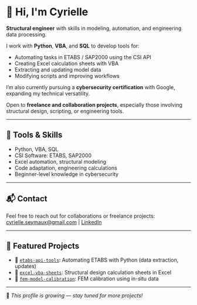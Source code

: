 # 👋 Hi, I'm Cyrielle

**Structural engineer** with skills in modeling, automation, and engineering data processing.

I work with **Python**, **VBA**, and **SQL** to develop tools for:
- Automating tasks in ETABS / SAP2000 using the CSI API
- Creating Excel calculation sheets with VBA
- Extracting and updating model data
- Modifying scripts and improving workflows

I’m also currently pursuing a **cybersecurity certification** with Google, expanding my technical versatility.

Open to **freelance and collaboration projects**, especially those involving structural design, scripting, or engineering tools.

---

## 🧰 Tools & Skills

- Python, VBA, SQL
- CSI Software: ETABS, SAP2000
- Excel automation, structural modeling
- Code adaptation, engineering calculations
- Beginner-level knowledge in cybersecurity

---

## 📬 Contact

Feel free to reach out for collaborations or freelance projects:  
cyrielle.seymaux@gmail.com | [LinkedIn](https://ca.linkedin.com/in/cyrielle-seymaux-820136224?trk=public_profile_samename-profile)


---

## 📌 Featured Projects

- 🔹 [`etabs-api-tools`](https://github.com/yourusername/etabs-api-tools): Automating ETABS with Python (data extraction, updates)
- 🔹 [`excel-vba-sheets`](https://github.com/yourusername/excel-vba-sheets): Structural design calculation sheets in Excel
- 🔹 [`fem-model-calibration`](https://github.com/yourusername/fem-model-calibration): FEM calibration using in-situ data

---

📌 *This profile is growing — stay tuned for more projects!*
